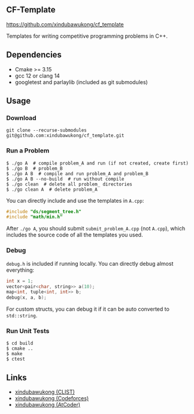 ## CF-Template

https://github.com/xindubawukong/cf_template

Templates for writing competitive programming problems in C++.

## Dependencies

- Cmake >= 3.15
- gcc 12 or clang 14
- googletest and parlaylib (included as git submodules)

## Usage

### Download

```
git clone --recurse-submodules git@github.com:xindubawukong/cf_template.git
```

### Run a Problem

```shell
$ ./go A  # compile problem_A and run (if not created, create first)
$ ./go B  # problem_B
$ ./go A B  # compile and run problem_A and problem_B
$ ./go A B --no-build  # run without compile
$ ./go clean  # delete all problem_ directories
$ ./go clean A  # delete problem_A
```

You can directly include and use the templates in `A.cpp`:

```C++
#include "ds/segment_tree.h"
#include "math/min.h"
```

After `./go A`, you should submit `submit_problem_A.cpp` (not `A.cpp`), which includes the source code of all the templates you used.

### Debug

`debug.h` is included if running locally. You can directly debug almost everything:

```C++
int x = 1;
vector<pair<char, string>> a(10);
map<int, tuple<int, int>> b;
debug(x, a, b);
```

For custom structs, you can debug it if it can be auto converted to `std::string`.

### Run Unit Tests

```shell
$ cd build
$ cmake ..
$ make
$ ctest
```

## Links

- <a href="https://clist.by/coder/xindubawukong/">xindubawukong (CLIST)</a>
- <a href="https://codeforces.com/profile/xindubawukong">xindubawukong (Codeforces)</a>
- <a href="https://atcoder.jp/users/xindubawukong">xindubawukong (AtCoder)</a>
